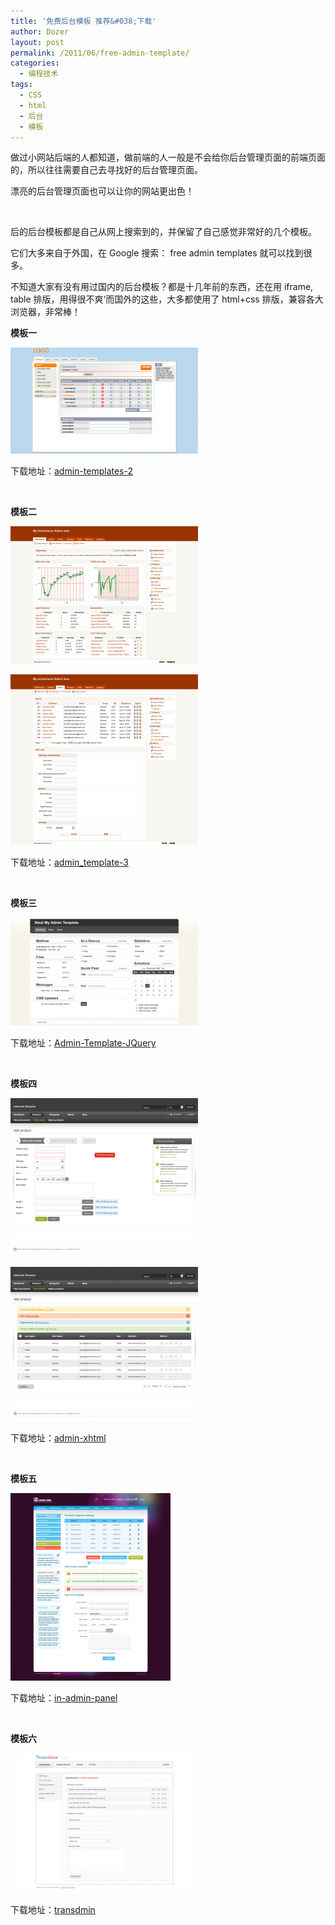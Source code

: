 ```yaml
---
title: '免费后台模板 推荐&#038;下载'
author: Dozer
layout: post
permalink: /2011/06/free-admin-template/
categories:
  - 编程技术
tags:
  - CSS
  - html
  - 后台
  - 模板
---
```

做过小网站后端的人都知道，做前端的人一般是不会给你后台管理页面的前端页面的，所以往往需要自己去寻找好的后台管理页面。

漂亮的后台管理页面也可以让你的网站更出色！

&nbsp;

后的后台模板都是自己从网上搜索到的，并保留了自己感觉非常好的几个模板。

它们大多来自于外国，在 Google 搜索： free admin templates 就可以找到很多。

不知道大家有没有用过国内的后台模板？都是十几年前的东西，还在用 iframe, table 排版，用得很不爽‘而国外的这些，大多都使用了 html+css 排版，兼容各大浏览器，非常棒！

<!--more-->

**模板一**

[<img class="alignnone size-medium wp-image-350" title="admin1" alt="" src="/uploads/2011/06/admin1-300x170.png" width="300" height="170" />][1]

下载地址：[admin-templates-2][2]

&nbsp;

**模板二**

[<img class="alignnone size-medium wp-image-359" title="admin2-1" alt="" src="/uploads/2011/06/admin2-1-300x220.png" width="300" height="220" />][3]

[<img class="alignnone size-medium wp-image-360" title="admin2-2" alt="" src="/uploads/2011/06/admin2-2-300x273.png" width="300" height="273" />][4]

下载地址：[admin_template-3][5]

&nbsp;

**模板三**

[<img class="alignnone size-medium wp-image-361" title="admin3" alt="" src="/uploads/2011/06/admin3-300x173.png" width="300" height="173" />][6]

下载地址：[Admin-Template-JQuery][7]

&nbsp;

**模板四**

[<img class="alignnone size-medium wp-image-363" title="admin4-1" alt="" src="/uploads/2011/06/admin4-1-300x253.png" width="300" height="253" />][8]

[<img class="alignnone size-medium wp-image-364" title="admin4-2" alt="" src="/uploads/2011/06/admin4-2-300x246.png" width="300" height="246" />][9]

下载地址：[admin-xhtml][10]

&nbsp;

**模板五**

[<img class="alignnone size-medium wp-image-365" title="admin5" alt="" src="/uploads/2011/06/admin5-256x300.png" width="256" height="300" />][11]

下载地址：[in-admin-panel][12]

&nbsp;

**模板六**

[<img class="alignnone size-medium wp-image-366" title="admin6" alt="" src="/uploads/2011/06/admin6-300x223.png" width="300" height="223" />][13]

下载地址：[transdmin][14]

 [1]: /uploads/2011/06/admin1.png
 [2]: /uploads/2011/06/admin-templates-2.zip
 [3]: /uploads/2011/06/admin2-1.png
 [4]: /uploads/2011/06/admin2-2.png
 [5]: /uploads/2011/06/admin_template-3.zip
 [6]: /uploads/2011/06/admin3.png
 [7]: /uploads/2011/06/Admin-Template-JQuery.zip
 [8]: /uploads/2011/06/admin4-1.png
 [9]: /uploads/2011/06/admin4-2.png
 [10]: /uploads/2011/06/admin-xhtml.zip
 [11]: /uploads/2011/06/admin5.png
 [12]: /uploads/2011/06/in-admin-panel.zip
 [13]: /uploads/2011/06/admin6.png
 [14]: /uploads/2011/06/transdmin.zip
